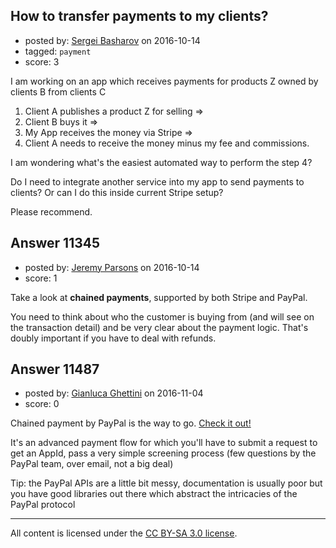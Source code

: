 ## How to transfer payments to my clients?

- posted by: [Sergei Basharov](https://stackexchange.com/users/46016/sergei-basharov) on 2016-10-14
- tagged: `payment`
- score: 3

I am working on an app which receives payments for products Z owned by clients B from clients C


1. Client A publishes a product Z for selling => 
2. Client B buys it =>
3. My App receives the money via Stripe =>
4. Client A needs to receive the money minus my fee and commissions.

I am wondering what's the easiest automated way to perform the step 4?

Do I need to integrate another service into my app to send payments to clients? Or can I do this inside current Stripe setup?

Please recommend.


## Answer 11345

- posted by: [Jeremy Parsons](https://stackexchange.com/users/497810/jeremy-parsons) on 2016-10-14
- score: 1

Take a look at **chained payments**, supported by both Stripe and PayPal. 

You need to think about who the customer is buying from (and will see on the transaction detail) and be very clear about the payment logic. That's doubly important if you have to deal with refunds.


## Answer 11487

- posted by: [Gianluca Ghettini](https://stackexchange.com/users/928106/gianluca-ghettini) on 2016-11-04
- score: 0

<p>Chained payment by PayPal is the way to go. <a href="https://developer.paypal.com/docs/classic/adaptive-payments/ht_ap-basicChainedPayment-curl-etc/" rel="nofollow noreferrer">Check it out!</a></p>

<p>It's an advanced payment flow for which you'll have to submit a request to get an AppId, pass a very simple screening process (few questions by the PayPal team, over email, not a big deal)</p>

<p>Tip: the PayPal APIs are a little bit messy, documentation is usually poor but you have good libraries out there which abstract the intricacies of the PayPal protocol</p>




---

All content is licensed under the [CC BY-SA 3.0 license](https://creativecommons.org/licenses/by-sa/3.0/).
